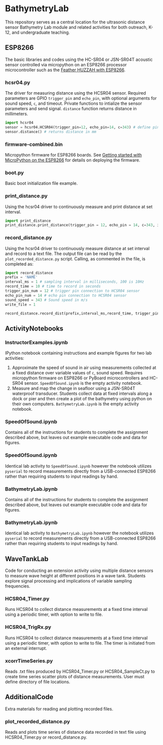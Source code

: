 # BathymetryLab

This repository serves as a central location for the ultrasonic distance sensor Bathymetry Lab module and related activities for both outreach, K-12, and undergraduate teaching.

## **ESP8266**
The basic libraries and codes using the HC-SR04 or JSN-SR04T acoustic sensor controlled via micropython on an ESP8266 processor microcontroller such as the [Feather HUZZAH with ESP8266](https://www.adafruit.com/product/2821).

###  hcsr04.py
The driver for measuring distance using the HCSR04 sensor.  Required parameters are GPIO `trigger_pin` and `echo_pin`, with optional arguments for sound speed, `c`, and timeout. Private functions to intialize the sensor parameters and send signal.  `distance` function returns distance in millimeters.
```python
import hcsr04
sensor = hcsr04.HCSR04(trigger_pin=12, echo_pin=14, c=343) # define pins and speed of sound
sensor.distance() # returns distance in mm
```

### firmware-combined.bin
Micropython firmware for ESP8266 boards. See [Getting started with MicroPython on the ESP8266](https://docs.micropython.org/en/latest/esp8266/tutorial/intro.html) for details on deploying the firmware.

### boot.py
Basic boot initialization file example.

### print_distance.py
Using the hcsr04 driver to continuously measure and print distance at set interval.
```python
import print_distance
print_distance.print_distance(trigger_pin = 12, echo_pin = 14, c=343, interval=1) #interval is time in seconds
```

### record_distance.py
Using the hcsr04 driver to continuously measure distance at set interval and record to a text file. The output file can be read by the `plot_recorded_distance.py` script. Calling, as commented in the file, is completed as:
```Python
import record_distance
prefix = 'NAME'
interval_ms = 1 # sampling interval in milliseconds, 100 is 10Hz
record_time = 10 # time to record in seconds
trigger_pin_num = 12 # trigger pin connection to HCSR04 sensor
echo_pin_num = 14 # echo pin connection to HCSR04 sensor
sound_speed = 343 # Sound speed in m/s
write_file = 1

record_distance.record_dist(prefix,interval_ms,record_time, trigger_pin_num, echo_pin_num, sound_speed, write_file)
```

## **ActivityNotebooks**
### InstructorExamples.ipynb
IPython notebook containing instructions and example figures for two lab activities:
1.  Approximate the speed of sound in air using measurements collected at a fixed distance over variable values of `c`, sound speed.  Requires micropython firmware on ESP8266 or PyBoard microcontrollers and HC-SR04 sensor. `SpeedOfSound.ipynb` is the empty activity notebook.
2.  Measure and map the change in seafloor using a JSN-SR04T waterproof transducer.  Students collect data at fixed intervals along a dock or pier and then create a plot of the bathymetry using python on their own computers. `BathymetryLab.ipynb` is the empty activity notebook.

### SpeedOfSound.ipynb
Contains all of the instructions for students to complete the assignment described above, but leaves out example executable code and data for figures.

### SpeedOfSound.ipynb
Identical lab activity to `SpeedOfSound.ipynb` however the notebook utilizes `pyserial` to record measurements directly from a USB-connected ESP8266 rather than requiring students to input readings by hand.

### BathymetryLab.ipynb
Contains all of the instructions for students to complete the assignment described above, but leaves out example executable code and data for figures.

### BathymetryLab.ipynb
Identical lab activity to `BathymetryLab.ipynb` however the notebook utilizes `pyserial` to record measurements directly from a USB-connected ESP8266 rather than requiring students to input readings by hand.


## **WaveTankLab**
Code for conducting an extension activity using multiple distance sensors to measure wave height at different positions in a wave tank. Students explore signal processing and implications of variable sampling frequencies.

### HCSR04_Timer.py
Runs HCSR04 to collect distance measurements at a fixed time interval using a periodic timer, with option to write to file.

###  HCSR04_TrigRx.py
Runs HCSR04 to collect distance measurements at a fixed time interval using a periodic timer, with option to write to file.  The timer is initiated from an external interrupt.

###  xcorrTimeSeries.py
Reads .txt files produced by HCSR04_Timer.py or HCSR04_SampleCt.py to create time series scatter plots of distance measurements.  User must define directory of file locations.

## **AdditionalCode**
Extra materials for reading and plotting recorded files.

### plot_recorded_distance.py
Reads and plots time series of distance data recorded in text file using HCSR04_Timer.py or record_distance.py.